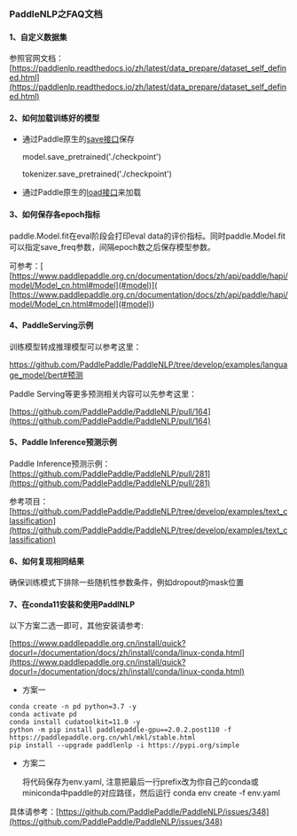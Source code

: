 ### PaddleNLP之FAQ文档

#### 1、自定义数据集

参照官网文档：[https://paddlenlp.readthedocs.io/zh/latest/data_prepare/dataset_self_defined.html](https://paddlenlp.readthedocs.io/zh/latest/data_prepare/dataset_self_defined.html)

#### 2、如何加载训练好的模型

+ 通过Paddle原生的[save接口](#save)保存

  model.save_pretrained('./checkpoint')

  tokenizer.save_pretrained('./checkpoint')

+ 通过Paddle原生的[load接口](#load)来加载

#### 3、如何保存各epoch指标

paddle.Model.fit在eval阶段会打印eval data的评价指标。同时paddle.Model.fit可以指定save_freq参数，间隔epoch数之后保存模型参数。

可参考：[ [https://www.paddlepaddle.org.cn/documentation/docs/zh/api/paddle/hapi/model/Model_cn.html#model](#model)]( [https://www.paddlepaddle.org.cn/documentation/docs/zh/api/paddle/hapi/model/Model_cn.html#model](#model))

#### 4、PaddleServing示例

训练模型转成推理模型可以参考这里：

[https://github.com/PaddlePaddle/PaddleNLP/tree/develop/examples/language_model/bert#预测 ](https://github.com/PaddlePaddle/PaddleNLP/tree/develop/examples/language_model/bert#预测 )

Paddle Serving等更多预测相关内容可以先参考这里：

[https://github.com/PaddlePaddle/PaddleNLP/pull/164](https://github.com/PaddlePaddle/PaddleNLP/pull/164)

#### 5、Paddle Inference预测示例

Paddle Inference预测示例：[https://github.com/PaddlePaddle/PaddleNLP/pull/281](https://github.com/PaddlePaddle/PaddleNLP/pull/281) 

参考项目：[https://github.com/PaddlePaddle/PaddleNLP/tree/develop/examples/text_classification](https://github.com/PaddlePaddle/PaddleNLP/tree/develop/examples/text_classification) 

#### 6、如何复现相同结果

确保训练模式下排除一些随机性参数条件，例如dropout的mask位置

#### 7、在conda11安装和使用PaddlNLP

以下方案二选一即可，其他安装请参考:

[https://www.paddlepaddle.org.cn/install/quick?docurl=/documentation/docs/zh/install/conda/linux-conda.html](https://www.paddlepaddle.org.cn/install/quick?docurl=/documentation/docs/zh/install/conda/linux-conda.html)

+ 方案一

```
conda create -n pd python=3.7 -y
conda activate pd
conda install cudatoolkit=11.0 -y
python -m pip install paddlepaddle-gpu==2.0.2.post110 -f https://paddlepaddle.org.cn/whl/mkl/stable.html
pip install --upgrade paddlenlp -i https://pypi.org/simple
```

+ 方案二

  将代码保存为env.yaml, 注意把最后一行prefix改为你自己的conda或miniconda中paddle的对应路径，然后运行 conda env create -f env.yaml

具体请参考：[https://github.com/PaddlePaddle/PaddleNLP/issues/348](https://github.com/PaddlePaddle/PaddleNLP/issues/348) 
